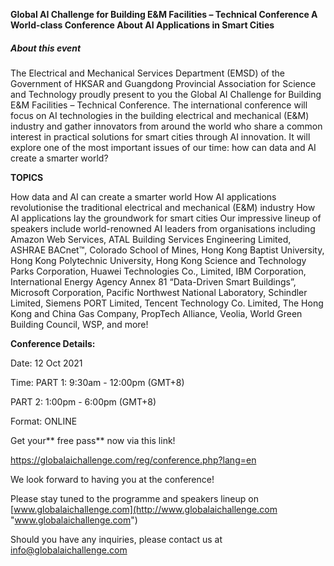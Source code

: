 **Global AI Challenge for Building E&M Facilities – Technical Conference A World-class Conference About AI Applications in Smart Cities**

##### About this event
The Electrical and Mechanical Services Department (EMSD) of the Government of HKSAR and Guangdong Provincial Association for Science and Technology proudly present to you the Global AI Challenge for Building E&M Facilities – Technical Conference. The international conference will focus on AI technologies in the building electrical and mechanical (E&M) industry and gather innovators from around the world who share a common interest in practical solutions for smart cities through AI innovation. It will explore one of the most important issues of our time: how can data and AI create a smarter world?

**TOPICS**

How data and AI can create a smarter world
How AI applications revolutionise the traditional electrical and mechanical (E&M) industry
How AI applications lay the groundwork for smart cities
Our impressive lineup of speakers include world-renowned AI leaders from organisations including Amazon Web Services, ATAL Building Services Engineering Limited, ASHRAE BACnet™️, Colorado School of Mines, Hong Kong Baptist University, Hong Kong Polytechnic University, Hong Kong Science and Technology Parks Corporation, Huawei Technologies Co., Limited, IBM Corporation, International Energy Agency Annex 81 “Data-Driven Smart Buildings”, Microsoft Corporation, Pacific Northwest National Laboratory, Schindler Limited, Siemens PORT Limited, Tencent Technology Co. Limited, The Hong Kong and China Gas Company, PropTech Alliance, Veolia, World Green Building Council, WSP, and more!

**Conference Details:**

Date: 12 Oct 2021

Time: PART 1: 9:30am - 12:00pm (GMT+8)

PART 2: 1:00pm - 6:00pm (GMT+8)

Format: ONLINE

Get your** free pass** now via this link!

https://globalaichallenge.com/reg/conference.php?lang=en

We look forward to having you at the conference!

Please stay tuned to the programme and speakers lineup on [www.globalaichallenge.com](http://www.globalaichallenge.com "www.globalaichallenge.com")

Should you have any inquiries, please contact us at info@globalaichallenge.com
